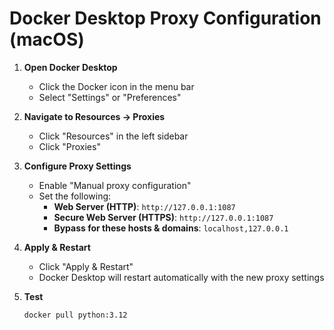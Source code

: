 # Docker Desktop Proxy Configuration (macOS)

1. **Open Docker Desktop**
   - Click the Docker icon in the menu bar
   - Select "Settings" or "Preferences"

2. **Navigate to Resources → Proxies**
   - Click "Resources" in the left sidebar
   - Click "Proxies"

3. **Configure Proxy Settings**
   - Enable "Manual proxy configuration"
   - Set the following:
     - **Web Server (HTTP)**: `http://127.0.0.1:1087`
     - **Secure Web Server (HTTPS)**: `http://127.0.0.1:1087`
     - **Bypass for these hosts & domains**: `localhost,127.0.0.1`

4. **Apply & Restart**
   - Click "Apply & Restart"
   - Docker Desktop will restart automatically with the new proxy settings

5. **Test**
   ```bash
   docker pull python:3.12
   ```